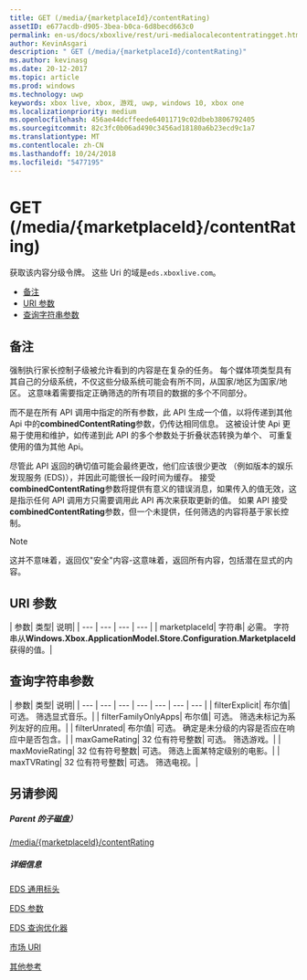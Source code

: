 ```yaml
---
title: GET (/media/{marketplaceId}/contentRating)
assetID: e677acdb-d905-3bea-b0ca-6d8becd663c0
permalink: en-us/docs/xboxlive/rest/uri-medialocalecontentratingget.html
author: KevinAsgari
description: " GET (/media/{marketplaceId}/contentRating)"
ms.author: kevinasg
ms.date: 20-12-2017
ms.topic: article
ms.prod: windows
ms.technology: uwp
keywords: xbox live, xbox, 游戏, uwp, windows 10, xbox one
ms.localizationpriority: medium
ms.openlocfilehash: 456ae44dcffeede64011719c02dbeb3806792405
ms.sourcegitcommit: 82c3fc0b06ad490c3456ad18180a6b23ecd9c1a7
ms.translationtype: MT
ms.contentlocale: zh-CN
ms.lasthandoff: 10/24/2018
ms.locfileid: "5477195"
---
```

# <a name="get-mediamarketplaceidcontentrating"></a>GET (/media/{marketplaceId}/contentRating)
获取该内容分级令牌。 这些 Uri 的域是`eds.xboxlive.com`。
 
  * [备注](#ID4EV)
  * [URI 参数](#ID4ELB)
  * [查询字符串参数](#ID4EWB)
 
<a id="ID4EV"></a>

 
## <a name="remarks"></a>备注
 
强制执行家长控制子级被允许看到的内容是在复杂的任务。 每个媒体项类型具有其自己的分级系统，不仅这些分级系统可能会有所不同，从国家/地区为国家/地区。 这意味着需要指定正确筛选的所有项目的数据的多个不同部分。
 
而不是在所有 API 调用中指定的所有参数，此 API 生成一个值，以将传递到其他 Api 中的**combinedContentRating**参数，仍传达相同信息。 这被设计使 Api 更易于使用和维护，如传递到此 API 的多个参数处于折叠状态转换为单个、 可重复使用的值为其他 Api。
 
尽管此 API 返回的确切值可能会最终更改，他们应该很少更改 （例如版本的娱乐发现服务 (EDS)），并因此可能很长一段时间为缓存。 接受**combinedContentRating**参数将提供有意义的错误消息，如果传入的值无效，这是指示任何 API 调用方只需要调用此 API 再次来获取更新的值。 如果 API 接受**combinedContentRating**参数，但一个未提供，任何筛选的内容将基于家长控制。 

> [!NOTE] 
> 这并不意味着，返回仅"安全"内容-这意味着，返回所有内容，包括潜在显式的内容。 


  
<a id="ID4ELB"></a>

 
## <a name="uri-parameters"></a>URI 参数
 
| 参数| 类型| 说明| 
| --- | --- | --- | --- | 
| marketplaceId| 字符串| 必需。 字符串从<b>Windows.Xbox.ApplicationModel.Store.Configuration.MarketplaceId</b>获得的值。| 
  
<a id="ID4EWB"></a>

 
## <a name="query-string-parameters"></a>查询字符串参数
 
| 参数| 类型| 说明| 
| --- | --- | --- | --- | --- | --- | --- | 
| filterExplicit| 布尔值| 可选。 筛选显式音乐。| 
| filterFamilyOnlyApps| 布尔值| 可选。 筛选未标记为系列友好的应用。| 
| filterUnrated| 布尔值| 可选。 确定是未分级的内容是否应在响应中是否包含。| 
| maxGameRating| 32 位有符号整数| 可选。 筛选游戏。| 
| maxMovieRating| 32 位有符号整数| 可选。 筛选上面某特定级别的电影。| 
| maxTVRating| 32 位有符号整数| 可选。 筛选电视。| 
  
<a id="ID4E5D"></a>

 
## <a name="see-also"></a>另请参阅
 
<a id="ID4EAE"></a>

 
##### <a name="parent"></a>Parent 的子磁盘） 

[/media/{marketplaceId}/contentRating](uri-medialocalecontentrating.md)

  
<a id="ID4EKE"></a>

 
##### <a name="further-information"></a>详细信息 

[EDS 通用标头](../../additional/edscommonheaders.md)

 [EDS 参数](../../additional/edsparameters.md)

 [EDS 查询优化器](../../additional/edsqueryrefiners.md)

 [市场 URI](atoc-reference-marketplace.md)

 [其他参考](../../additional/atoc-xboxlivews-reference-additional.md)

   